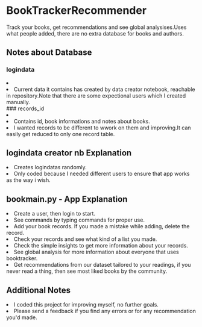 # BookTrackerRecommender
Track your books, get recommendations and see global analysises.Uses what people added, there are no extra database for books and authors.

## Notes about Database
### logindata
<li><Keeps id,username and password.</li>
<li>Current data it contains has created by data creator notebook, reachable in repository.Note that there are some expectional users which I created manually.</li>
### records_id
<li><Keeps records of each user seperately./li>
<li>Contains id, book informations and notes about books.</li>
<li>I wanted records to be different to wwork on them and improving.It can easily get reduced to only one record table.</li>

## logindata creator nb Explanation
<li>Creates logindatas randomly.</li>
<li>Only coded because I needed different users to ensure that app works as the way i wish.</li>

## bookmain.py - App Explanation
<li>Create a user, then login to start.</li>
<li>See commands by typing commands for proper use.</li>
<li>Add your book records. If you made a mistake while adding, delete the record.</li>
<li>Check your records and see what kind of a list you made.</li>
<li>Check the simple insights to get more information about your records.</li>
<li>See global analysis for more information about everyone that uses booktracker.</li>
<li>Get recommendations from our dataset tailored to your readings, if you never read a thing, then see most liked books by the community.</li>

## Additional Notes
<li>I coded this project for improving myself, no further goals.</li>
<li>Please send a feedback if you find any errors or for any recommendation you'd made.</li>
